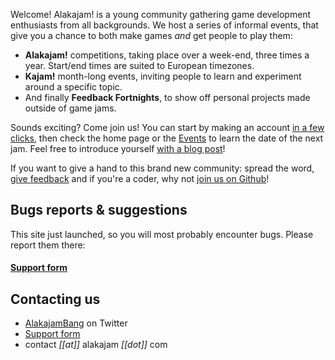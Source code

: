 Welcome!
Alakajam! is a young community gathering game development enthusiasts from all backgrounds. We host a series of informal events, that give you a chance to both make games *and* get people to play them:

* **Alakajam!** competitions, taking place over a week-end, three times a year. Start/end times are suited to European timezones.
* **Kajam!** month-long events, inviting people to learn and experiment around a specific topic.
* And finally **Feedback Fortnights**, to show off personal projects made outside of game jams.

Sounds exciting? Come join us! You can start by making an account [in a few clicks](/register), then check the home page or the [Events](/events) to learn the date of the next jam. Feel free to introduce yourself [with a blog post](/post/create)!

If you want to give a hand to this brand new community: spread the word, [give feedback](https://docs.google.com/forms/d/e/1FAIpQLScjMwNehfQBGKvsMEE2VYuH_9WbbNb2hZ3F1dIC_UPy9c294w/viewform?usp=sf_link) and if you're a coder, why not [join us on Github](https://github.com/mkalam-alami/alakajam)!

## Bugs reports & suggestions

This site just launched, so you will most probably encounter bugs. Please report them there:  

#### **[Support form](https://docs.google.com/forms/d/e/1FAIpQLScjMwNehfQBGKvsMEE2VYuH_9WbbNb2hZ3F1dIC_UPy9c294w/viewform)**

## Contacting us

* [AlakajamBang](https://twitter.com/AlakajamBang) on Twitter
* [Support form](https://docs.google.com/forms/d/e/1FAIpQLScjMwNehfQBGKvsMEE2VYuH_9WbbNb2hZ3F1dIC_UPy9c294w/viewform)
* contact *[[at]]* alakajam *[[dot]]* com
